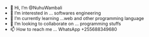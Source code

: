 - 👋 Hi, I’m @NuhuWambali
- 👀 I’m interested in ... softwares engineering
- 🌱 I’m currently learning ...web and other programming language 
- 💞️ I’m looking to collaborate on ... programming stuffs
- 📫 How to reach me ... WhatsApp +255688349680

<!---
NuhuWambali/NuhuWambali is a ✨ special ✨ repository because its `README.md` (this file) appears on your GitHub profile.
You can click the Preview link to take a look at your changes.
--->
